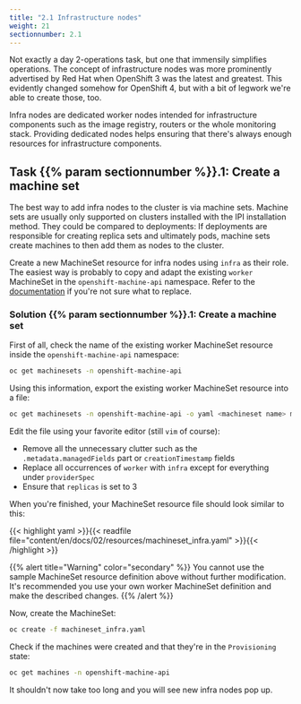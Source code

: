 ```yaml
---
title: "2.1 Infrastructure nodes"
weight: 21
sectionnumber: 2.1
---
```


Not exactly a day 2-operations task, but one that immensily simplifies operations.
The concept of infrastructure nodes was more prominently advertised by Red Hat when OpenShift 3 was the latest and greatest.
This evidently changed somehow for OpenShift 4, but with a bit of legwork we're able to create those, too.

Infra nodes are dedicated worker nodes intended for infrastructure components such as the image registry, routers or the whole monitoring stack.
Providing dedicated nodes helps ensuring that there's always enough resources for infrastructure components.


## Task {{% param sectionnumber %}}.1: Create a machine set

The best way to add infra nodes to the cluster is via machine sets.
Machine sets are usually only supported on clusters installed with the IPI installation method.
They could be compared to deployments: If deployments are responsible for creating replica sets and ultimately pods, machine sets create machines to then add them as nodes to the cluster.

Create a new MachineSet resource for infra nodes using `infra` as their role.
The easiest way is probably to copy and adapt the existing `worker` MachineSet in the `openshift-machine-api` namespace.
Refer to the [documentation](https://docs.openshift.com/container-platform/latest/machine_management/creating_machinesets/creating-machineset-aws.html) if you're not sure what to replace.


### Solution {{% param sectionnumber %}}.1: Create a machine set

First of all, check the name of the existing worker MachineSet resource inside the `openshift-machine-api` namespace:

```bash
oc get machinesets -n openshift-machine-api
```

Using this information, export the existing worker MachineSet resource into a file:

```bash
oc get machinesets -n openshift-machine-api -o yaml <machineset name> machineset_infra.yaml
```

Edit the file using your favorite editor (still `vim` of course):

- Remove all the unnecessary clutter such as the `.metadata.managedFields` part or `creationTimestamp` fields
- Replace all occurrences of `worker` with `infra` except for everything under `providerSpec`
- Ensure that `replicas` is set to 3

When you're finished, your MachineSet resource file should look similar to this:

{{< highlight yaml >}}{{< readfile file="content/en/docs/02/resources/machineset_infra.yaml" >}}{{< /highlight >}}

{{% alert title="Warning" color="secondary" %}}
You cannot use the sample MachineSet resource definition above without further modification.
It's recommended you use your own worker MachineSet definition and make the described changes.
{{% /alert %}}

Now, create the MachineSet:

```bash
oc create -f machineset_infra.yaml
```

Check if the machines were created and that they're in the `Provisioning` state:

```bash
oc get machines -n openshift-machine-api
```

It shouldn't now take too long and you will see new infra nodes pop up.
